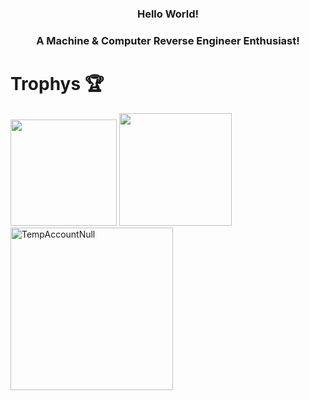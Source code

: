 <!DOCTYPE html>
<html lang="en">
<h3 align="center">Hello World!<h3> 
<h3 align="center">A Machine & Computer Reverse Engineer Enthusiast!</h3>

# Trophys 🏆
<div>
    <img height="170em" src="https://github-readme-stats.vercel.app/api?username=TempAccountNull&show_icons=true&theme=radical&include_all_commits=true&count_private=true&margin-w=45&margin-h=15" />
    <img height="180em" src="https://github-readme-stats.vercel.app/api/top-langs/?username=TempAccountNull&layout=compact&theme=radical&margin-w=45&margin-h=200" />
    <br>
    <img height="260em" src="https://github-trophies.vercel.app/?username=TempAccountNull&theme=radical&margin-w=45&margin-h=15" alt="TempAccountNull" /> 
</div> 

</body>
